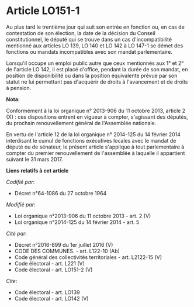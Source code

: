 # Article LO151-1

Au plus tard le trentième jour qui suit son entrée en fonction ou, en cas de contestation de son élection, la date de la
décision du Conseil constitutionnel, le député qui se trouve dans un cas d'incompatibilité mentionné aux articles LO 139, LO
140 et LO 142 à LO 147-1 se démet des fonctions ou mandats incompatibles avec son mandat parlementaire. 

Lorsqu'il occupe un emploi public autre que ceux mentionnés aux 1° et 2° de l'article LO 142, il est placé d'office, pendant
la durée de son mandat, en position de disponibilité ou dans la position équivalente prévue par son statut ne lui permettant
pas d'acquérir de droits à l'avancement et de droits à pension.

**Nota:**

Conformément à la loi organique n° 2013-906 du 11 octobre 2013, article 2 (X) : ces dispositions entrent en vigueur à
compter, s'agissant des députés, du prochain renouvellement général de l'Assemblée nationale. 

En vertu de l'article 12 de la loi organique n° 2014-125 du 14 février 2014 interdisant le cumul de fonctions exécutives
locales avec le mandat de député ou de sénateur, le présent article s'applique à tout parlementaire à compter du premier
renouvellement de l'assemblée à laquelle il appartient suivant le 31 mars 2017.

**Liens relatifs à cet article**

_Codifié par_:

  - Décret n°64-1086 du 27 octobre 1964

_Modifié par_:

  - Loi organique n°2013-906 du 11 octobre 2013 - art. 2 (V)
  - Loi organique n°2014-125 du 14 février 2014 - art. 5

_Cité par_:

  - Décret n°2016-899 du 1er juillet 2016 (V)
  - CODE DES COMMUNES. - art. L122-10 (Ab)
  - Code général des collectivités territoriales - art. L2122-15 (V)
  - Code électoral - art. L221 (V)
  - Code électoral - art. LO151-2 (V)

_Cite_:

  - Code électoral - art. LO139
  - Code électoral - art. LO142 (V)
